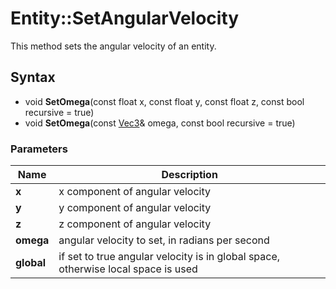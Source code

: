# Entity::SetAngularVelocity #
This method sets the angular velocity of an entity.

## Syntax ##
- void **SetOmega**(const float x, const float y, const float z, const bool recursive = true)
- void **SetOmega**(const [Vec3](CPP_Vec3.md)& omega, const bool recursive = true)

### Parameters ###
| Name | Description |
| --- | --- |
| **x** | x component of angular velocity |
| **y** | y component of angular velocity |
| **z** | z component of angular velocity |
| **omega** | angular velocity to set, in radians per second |
| **global** | if set to true angular velocity is in global space, otherwise local space is used |
